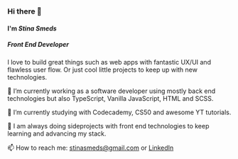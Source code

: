 ### Hi there 👋 

#### I'm *Stina Smeds*

##### Front End Developer
I love to build great things such as web apps with fantastic UX/UI and flawless user flow.
Or just cool little projects to keep up with new technologies.



 🔭 I’m currently working as a software developer using mostly back end technologies but also TypeScript, Vanilla JavaScript, HTML and SCSS.
 
 🌱 I’m currently studying with Codecademy, CS50 and awesome YT tutorials.

 💬 I am always doing sideprojects with front end technologies to keep learning and advancing my stack.

 📫 How to reach me: <stinasmeds@gmail.com> or [LinkedIn](https://www.linkedin.com/in/stina-smeds/)




